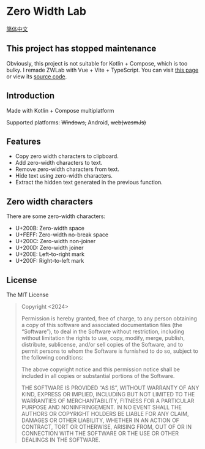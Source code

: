 # Zero Width Lab

[简体中文](Readme-zh.md)

## This project has stopped maintenance

Obviously, this project is not suitable for Kotlin + Compose, which is too bulky. I remade ZWLab with Vue + Vite + TypeScript. You can visit [this page](https://zwlab.pages.dev/) or view its [source code](https://github.com/BinTianqi/ZWLab/).

## Introduction

Made with Kotlin + Compose multiplatform

Supported platforms: ~~Windows,~~ Android, ~~web(wasmJs)~~

## Features

- Copy zero width characters to clipboard.
- Add zero-width characters to text.
- Remove zero-width characters from text.
- Hide text using zero-width characters.
- Extract the hidden text generated in the previous function.

## Zero width characters

There are some zero-width characters:

- U+200B: Zero-width space
- U+FEFF: Zero-width no-break space
- U+200C: Zero-width non-joiner
- U+200D: Zero-width joiner
- U+200E: Left-to-right mark
- U+200F: Right-to-left mark

## License

The MIT License

> Copyright <2024> <Bin Tianqi>
>
> Permission is hereby granted, free of charge, to any person obtaining a copy of this software and associated documentation files (the “Software”), to deal in the Software without restriction, including without limitation the rights to use, copy, modify, merge, publish, distribute, sublicense, and/or sell copies of the Software, and to permit persons to whom the Software is furnished to do so, subject to the following conditions:
>
> The above copyright notice and this permission notice shall be included in all copies or substantial portions of the Software.
> 
> THE SOFTWARE IS PROVIDED “AS IS”, WITHOUT WARRANTY OF ANY KIND, EXPRESS OR IMPLIED, INCLUDING BUT NOT LIMITED TO THE WARRANTIES OF MERCHANTABILITY, FITNESS FOR A PARTICULAR PURPOSE AND NONINFRINGEMENT. IN NO EVENT SHALL THE AUTHORS OR COPYRIGHT HOLDERS BE LIABLE FOR ANY CLAIM, DAMAGES OR OTHER LIABILITY, WHETHER IN AN ACTION OF CONTRACT, TORT OR OTHERWISE, ARISING FROM, OUT OF OR IN CONNECTION WITH THE SOFTWARE OR THE USE OR OTHER DEALINGS IN THE SOFTWARE.
